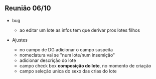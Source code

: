 ## Reunião 06/10

- bug 
    - ao editar um lote as infos tem que derivar pros lotes filhos 

- Ajustes
    - no campo de DG adicionar o campo suspeita
    - nomeclatura vai se "num lote/num insemição"
    - adicionar descrição do lote 
    - campo check box **composição do lote**, no momento de criação
    - campo seleção unica do sexo das crias do lote 